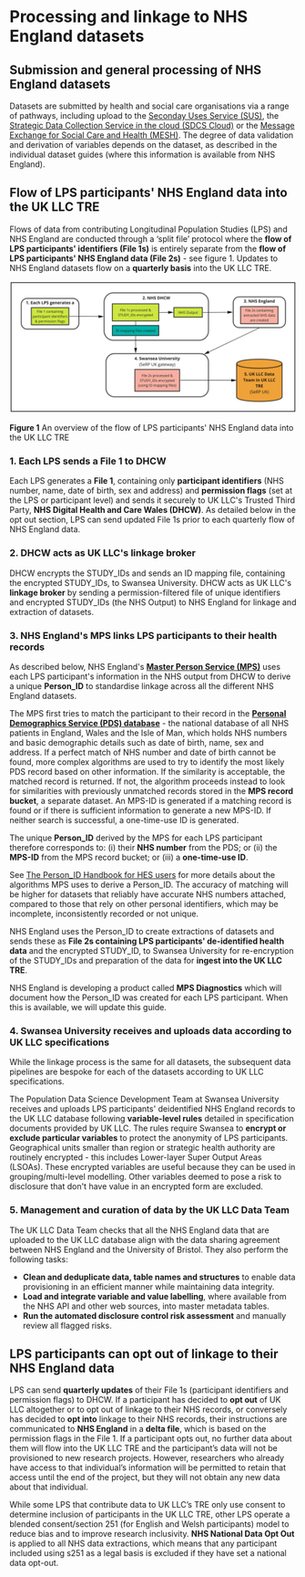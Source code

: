 # Processing and linkage to NHS England datasets
## Submission and general processing of NHS England datasets
Datasets are submitted by health and social care organisations via a range of pathways, including upload to the [Seconday Uses Service (SUS)](https://digital.nhs.uk/services/secondary-uses-service-sus), the [Strategic Data Collection Service in the cloud (SDCS Cloud)](https://digital.nhs.uk/services/strategic-data-collection-service-in-the-cloud-sdcs-cloud) or the [Message Exchange for Social Care and Health (MESH)](https://digital.nhs.uk/services/message-exchange-for-social-care-and-health-mesh). The degree of data validation and derivation of variables depends on the dataset, as described in the individual dataset guides (where this information is available from NHS England).  

## Flow of LPS participants' NHS England data into the UK LLC TRE
Flows of data from contributing Longitudinal Population Studies (LPS) and NHS England are conducted through a ‘split file’ protocol where the **flow of LPS participants' identifiers (File 1s)** is entirely separate from the **flow of LPS participants' NHS England data (File 2s)** - see figure 1. Updates to NHS England datasets flow on a **quarterly basis** into the UK LLC TRE. 

<img src="../../../images/Linkage_UKLLCDataFlows_Figure1b.jpg" width="600"/>

**Figure 1** An overview of the flow of LPS participants' NHS England data into the UK LLC TRE  

### 1. Each LPS sends a File 1 to DHCW

Each LPS generates a **File 1**, containing only **participant identifiers** (NHS number, name, date of birth, sex and address) and **permission flags** (set at the LPS or participant level) and sends it securely to UK LLC's Trusted Third Party, **NHS Digital Health and Care Wales (DHCW)**. As detailed below in the opt out section, LPS can send updated File 1s prior to each quarterly flow of NHS England data.  

### 2. DHCW acts as UK LLC's linkage broker

DHCW encrypts the STUDY_IDs and sends an ID mapping file, containing the encrypted STUDY_IDs, to Swansea University. DHCW acts as UK LLC's **linkage broker** by sending a permission-filtered file of unique identifiers and encrypted STUDY_IDs (the NHS Output) to NHS England for linkage and extraction of datasets. 

### 3. NHS England's MPS links LPS participants to their health records 
As described below, NHS England's [**Master Person Service (MPS)**](https://digital.nhs.uk/services/personal-demographics-service/master-person-service) uses each LPS participant's information in the NHS output from DHCW to derive a unique **Person_ID** to standardise linkage across all the different NHS England datasets.   

The MPS first tries to match the participant to their record in the [**Personal Demographics Service (PDS) database**](https://digital.nhs.uk/services/personal-demographics-service) - the national database of all NHS patients in England, Wales and the Isle of Man, which holds NHS numbers and basic demographic details such as date of birth, name, sex and address. If a perfect match of NHS number and date of birth cannot be found, more complex algorithms are used to try to identify the most likely PDS record based on other information. If the similarity is acceptable, the matched record is returned. If not, the algorithm proceeds instead to look for similarities with previously unmatched records stored in the **MPS record bucket**, a separate dataset. An MPS-ID is generated if a matching record is found or if there is sufficient information to generate a new MPS-ID. If neither search is successful, a one-time-use ID is generated.   

The unique **Person_ID** derived by the MPS for each LPS participant therefore corresponds to: (i) their **NHS number** from the PDS; or (ii) the **MPS-ID** from the MPS record bucket; or (iii) a **one-time-use ID**.  

See [The Person_ID Handbook for HES users](https://digital.nhs.uk/binaries/content/assets/website-assets/services/mps/the-person_id-handbook-for-hes-users-v1.0.4.pdf) for more details about the algorithms MPS uses to derive a Person_ID. The accuracy of matching will be higher for datasets that reliably have accurate NHS numbers attached, compared to those that rely on other personal identifiers, which may be incomplete, inconsistently recorded or not unique.

NHS England uses the Person_ID to create extractions of datasets and sends these as **File 2s containing LPS participants' de-identified health data** and the encrypted STUDY_ID, to Swansea University for re-encryption of the STUDY_IDs and preparation of the data for **ingest into the UK LLC TRE**. 

NHS England is developing a product called **MPS Diagnostics** which will document how the Person_ID was created for each LPS participant. When this is available, we will update this guide.   

### 4. Swansea University receives and uploads data according to UK LLC specifications
While the linkage process is the same for all datasets, the subsequent data pipelines are bespoke for each of the datasets according to UK LLC specifications.   

The Population Data Science Development Team at Swansea University receives and uploads LPS participants' deidentified NHS England records to the UK LLC database following **variable-level rules** detailed in specification documents provided by UK LLC. The rules require Swansea to **encrypt or exclude particular variables** to protect the anonymity of LPS participants. Geographical units smaller than region or strategic health authority are routinely encrypted - this includes Lower-layer Super Output Areas (LSOAs). These encrypted variables are useful because they can be used in grouping/multi-level modelling. Other variables deemed to pose a risk to disclosure that don't have value in an encrypted form are excluded.

### 5. Management and curation of data by the UK LLC Data Team
The UK LLC Data Team checks that all the NHS England data that are uploaded to the UK LLC database align with the data sharing agreement between NHS England and the University of Bristol. They also perform the following tasks:   
* **Clean and deduplicate data, table names and structures** to enable data provisioning in an efficient manner while maintaining data integrity.    
* **Load and integrate variable and value labelling**, where available from the NHS API and other web sources, into master metadata tables.  
* **Run the automated disclosure control risk assessment** and manually review all flagged risks.  

## LPS participants can opt out of linkage to their NHS England data
LPS can send **quarterly updates** of their File 1s (participant identifiers and permission flags) to DHCW. If a participant has decided to **opt out** of UK LLC altogether or to opt out of linkage to their NHS records, or conversely has decided to **opt into** linkage to their NHS records, their instructions are communicated to **NHS England** in a **delta file**, which is based on the permission flags in the File 1. If a participant opts out, no further data about them will flow into the UK LLC TRE and the participant’s data will not be provisioned to new research projects. However, researchers who already have access to that individual’s information will be permitted to retain that access until the end of the project, but they will not obtain any new data about that individual.   

While some LPS that contribute data to UK LLC’s TRE only use consent to determine inclusion of participants in the UK LLC TRE, other LPS operate a blended consent/section 251 (for English and Welsh participants) model to reduce bias and to improve research inclusivity. **NHS National Data Opt Out** is applied to all NHS data extractions, which means that any participant included using s251 as a legal basis is excluded if they have set a national data opt-out. 